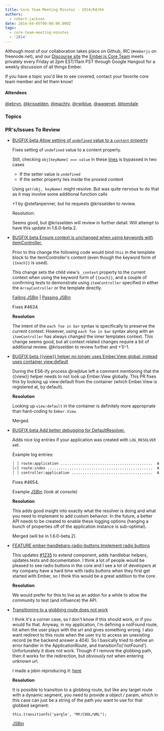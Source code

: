 ```yaml
---
title: Core Team Meeting Minutes - 2014/04/04
authors:
  - robert-jackson
date: 2014-04-05T00:00:00.000Z
tags:
  - core-team-meeting-minutes
  - '2014'
---
```



Although most of our collaboration takes place on Github, IRC
(`#emberjs` on freenode.net), and our [Discourse site](http://discuss.emberjs.com/)
the [Ember.js Core Team](/team) meets privately every
Friday at 2pm EST/11am PST through Google Hangout for a weekly
discussion of all things Ember.

If you have a topic you'd like to see covered, contact your favorite
core team member and let them know!

#### Attendees

[@ebryn](https://twitter.com/ebryn), [@krisselden](https://twitter.com/krisselden), [@machty](https://twitter.com/machty),
[@rwjblue](https://twitter.com/rwjblue), [@wagenet](https://twitter.com/wagenet), [@tomdale](https://twitter.com/tomdale)

### Topics

### PR's/Issues To Review

* [BUGFIX beta Allow setting of `undefined` value to a `content` property](https://github.com/emberjs/ember.js/pull/4645)

  Fixes setting of `undefined` value to a content property. 

  Still, checking `obj[keyName] === value` in these [lines](https://github.com/selvagsz/ember.js/blob/master/packages_es6/ember-metal/lib/property_set.js#L52-54) is bypassed in two cases

    * If the setter value is `undefined`
    * If the setter property lies inside the proxied content

  Using `get(obj, keyName)` might resolve. But was quite nervous to do that as it may involve some additional function calls

  +1 by @stefanpenner, but he requests @krisselden to review.

  Resolution:

  Seems good, but @krisselden will review in further detail. Will attempt to have this update in 1.6.0-beta.2.

* [BUGFIX beta Ensure context is unchanged when using keywords with itemController.](https://github.com/emberjs/ember.js/pull/4636)

  Prior to this change the following code would bind `this` in the template block to the itemController's content (even
  though the keyword form of `{{each}}` is used).
  
  This change sets the child view's `_context` property to the current context when using the keyword form of `{{each}}`,
  and a couple of confirming tests to demonstrate using `itemController` specified in either the `ArrayController` or the
  template directly.
  
  [Failing JSBin](http://emberjs.jsbin.com/zokali/1/edit) | [Passing JSBin](http://emberjs.jsbin.com/kecen/1/edit)

  Fixes #4634.

  **Resolution**

  The intent of the `each foo in bar` syntax is specifically to preserve the current context. However, using `each foo in bar` syntax along
  with an `itemController` has always changed the inner templates context. This change seems good, but all context related changes
  require a bit of additional review. @krisselden to review further and +1/-1.

* [BUGFIX beta {{view}} helper no longer uses Ember.View global, instead uses container view:default](https://github.com/emberjs/ember.js/pull/4598)

  During the ES6-ify process @rwjblue left a comment mentioning that the {{view}} helper needs to not look up
  Ember.View globally. This PR fixes this by looking up view:default from the container (which Ember.View is
  registered at, by default).

  **Resolution**

  Looking up `view:default` in the container is definitely more appropriate than hard-coding to `Ember.View`.
  
  Merged.

* [BUGFIX beta Add better debugging for DefaultResolver.](https://github.com/emberjs/ember.js/pull/4655)

  Adds nice log entries if your application was created with `LOG_RESOLVER` set.
  
  Example log entries:
  
  ```bash
  [ ] route:application ..........................................  App.ApplicationRoute
  [✓] route:index ................................................  App.IndexRoute
  [ ] controller:application .....................................  App.ApplicationController
  ```
  
  Fixes #4654.
  
  Example [JSBin](http://emberjs.jsbin.com/maxum/1) (look at console)

  **Resolution**

  This adds good insight into exactly what the resolver is doing and what you need to implement to add
  custom behavior. In the future, a better API needs to be created to enable these logging options (hanging
  a bunch of properties off of the application instance is sub-optimal).

  Merged (will be in 1.6.0-beta.2).
  
* [FEATURE ember-handlebars-radio-buttons Implement radio buttons](https://github.com/emberjs/ember.js/pull/4352)

  This updates [#1235](https://github.com/emberjs/ember.js/pull/1235) to extend component, adds handlebar helpers,
  updates tests and documentation. I think a lot of people would be pleased to see radio buttons in the core and I 
  see a lot of developers at my company have a hard time with radio buttons when they first get started with Ember,
  so I think this would be a great addition to the core.

  **Resolution**

  We would prefer for this to live as an addon for a while to allow the community to test (and influence) the API.

* [Transitioning to a globbing route does not work](https://github.com/emberjs/ember.js/issues/4613)

  I think it's a corner case, so I don't know if this should work, or if you would fix that.
  Anyway, in my application, I'm defining a notFound route, hit when the user plays with the url and gives something wrong.
  I also want redirect to this route when the user try to access an unexisting record (ie the backend answer a 404). So I basically tried to define an error handler in the ApplicationRoute, and transitionTo('notFound'). Unfortunately it does not work. Though if I remove the globbing path, then it works for the redirection, but obviously not when entering unknown url.
  
  I made a jsbin reproducing it: [here](http://emberjs.jsbin.com/ucanam/4401/edit)

  **Resolution**

   It is possible to transition to a globbing route, but like any target route with a dynamic segment, you need to
   provide a object / param, which in this case can just be a string of the path you want to use for that globbed segment:

   `this.transitionTo('yargle', "MY/COOL/URL");`

   [JSBin](http://emberjs.jsbin.com/ucanam/4522/edit)
